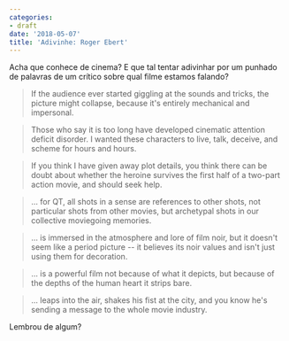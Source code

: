 ```yaml
---
categories:
- draft
date: '2018-05-07'
title: 'Adivinhe: Roger Ebert'
---
```


Acha que conhece de cinema? E que tal tentar adivinhar por um punhado de palavras de um crítico sobre qual filme estamos falando?

> If the audience ever started giggling at the sounds and tricks, the picture might collapse, because it's entirely mechanical and impersonal.

> Those who say it is too long have developed cinematic attention deficit disorder. I wanted these characters to live, talk, deceive, and scheme for hours and hours.

> If you think I have given away plot details, you think there can be doubt about whether the heroine survives the first half of a two-part action movie, and should seek help.

> ... for QT, all shots in a sense are references to other shots, not particular shots from other movies, but archetypal shots in our collective moviegoing memories.

> ... is immersed in the atmosphere and lore of film noir, but it doesn't seem like a period picture -- it believes its noir values and isn't just using them for decoration.

> ... is a powerful film not because of what it depicts, but because of the depths of the human heart it strips bare.

> ... leaps into the air, shakes his fist at the city, and you know he's sending a message to the whole movie industry.

Lembrou de algum?